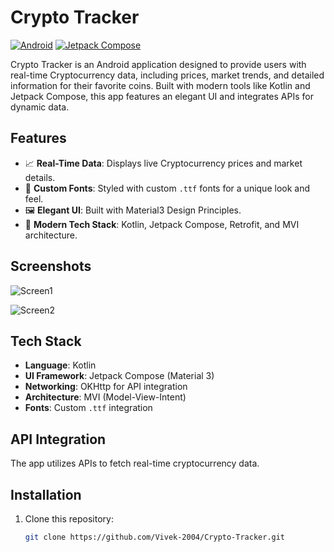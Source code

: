 # Crypto Tracker

[![Android](https://img.shields.io/badge/platform-Android-green.svg)](https://developer.android.com/)
[![Jetpack Compose](https://img.shields.io/badge/Jetpack%20Compose-UI-orange)](https://developer.android.com/jetpack/compose)

Crypto Tracker is an Android application designed to provide users with real-time Cryptocurrency data, including prices, market trends, and detailed information for their favorite coins. Built with modern tools like Kotlin and Jetpack Compose, this app features an elegant UI and integrates APIs for dynamic data.

## Features

- 📈 **Real-Time Data**: Displays live Cryptocurrency prices and market details.
- 🎨 **Custom Fonts**: Styled with custom `.ttf` fonts for a unique look and feel.
- 🖼️ **Elegant UI**: Built with Material3 Design Principles.
- 🚀 **Modern Tech Stack**: Kotlin, Jetpack Compose, Retrofit, and MVI architecture.

## Screenshots

![Screen1](https://github.com/user-attachments/assets/78e34e15-84ce-4810-ae0b-86adce7a74ab)

![Screen2](https://github.com/user-attachments/assets/f50f03c6-ce9f-4dce-b078-614c03a1abf9)



## Tech Stack

- **Language**: Kotlin
- **UI Framework**: Jetpack Compose (Material 3)
- **Networking**: OKHttp for API integration
- **Architecture**: MVI (Model-View-Intent)
- **Fonts**: Custom `.ttf` integration

## API Integration

The app utilizes APIs to fetch real-time cryptocurrency data.

## Installation

1. Clone this repository:
   ```bash
   git clone https://github.com/Vivek-2004/Crypto-Tracker.git

